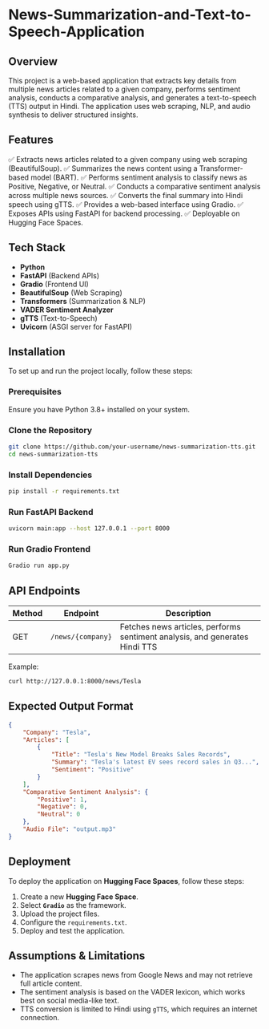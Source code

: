 # News-Summarization-and-Text-to-Speech-Application


## Overview
This project is a web-based application that extracts key details from multiple news articles related to a given company, performs sentiment analysis, conducts a comparative analysis, and generates a text-to-speech (TTS) output in Hindi. The application uses web scraping, NLP, and audio synthesis to deliver structured insights.

## Features
✅ Extracts news articles related to a given company using web scraping (BeautifulSoup).
✅ Summarizes the news content using a Transformer-based model (BART).
✅ Performs sentiment analysis to classify news as Positive, Negative, or Neutral.
✅ Conducts a comparative sentiment analysis across multiple news sources.
✅ Converts the final summary into Hindi speech using gTTS.
✅ Provides a web-based interface using Gradio.
✅ Exposes APIs using FastAPI for backend processing.
✅ Deployable on Hugging Face Spaces.

## Tech Stack
- **Python**
- **FastAPI** (Backend APIs)
- **Gradio** (Frontend UI)
- **BeautifulSoup** (Web Scraping)
- **Transformers** (Summarization & NLP)
- **VADER Sentiment Analyzer**
- **gTTS** (Text-to-Speech)
- **Uvicorn** (ASGI server for FastAPI)

## Installation
To set up and run the project locally, follow these steps:

### Prerequisites
Ensure you have Python 3.8+ installed on your system.

### Clone the Repository
```sh
git clone https://github.com/your-username/news-summarization-tts.git
cd news-summarization-tts
```

### Install Dependencies
```sh
pip install -r requirements.txt
```

### Run FastAPI Backend
```sh
uvicorn main:app --host 127.0.0.1 --port 8000
```

### Run Gradio Frontend
```sh
Gradio run app.py
```

## API Endpoints
| Method | Endpoint | Description |
|--------|---------|-------------|
| GET | `/news/{company}` | Fetches news articles, performs sentiment analysis, and generates Hindi TTS |

Example:
```sh
curl http://127.0.0.1:8000/news/Tesla
```

## Expected Output Format
```json
{
    "Company": "Tesla",
    "Articles": [
        {
            "Title": "Tesla's New Model Breaks Sales Records",
            "Summary": "Tesla's latest EV sees record sales in Q3...",
            "Sentiment": "Positive"
        }
    ],
    "Comparative Sentiment Analysis": {
        "Positive": 1,
        "Negative": 0,
        "Neutral": 0
    },
    "Audio File": "output.mp3"
}
```

## Deployment
To deploy the application on **Hugging Face Spaces**, follow these steps:
1. Create a new **Hugging Face Space**.
2. Select **`Gradio`** as the framework.
3. Upload the project files.
4. Configure the `requirements.txt`.
5. Deploy and test the application.

## Assumptions & Limitations
- The application scrapes news from Google News and may not retrieve full article content.
- The sentiment analysis is based on the VADER lexicon, which works best on social media-like text.
- TTS conversion is limited to Hindi using `gTTS`, which requires an internet connection.


